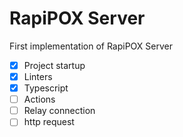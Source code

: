 # RapiPOX Server

First implementation of RapiPOX Server

- [x] Project startup
- [x] Linters
- [x] Typescript
- [ ] Actions
- [ ] Relay connection
- [ ] http request